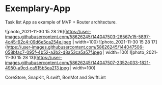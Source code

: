 # Exemplary-App

Task list App as example of MVP + Router architecture.

![photo_2021-11-30 15 28 26](https://user-images.githubusercontent.com/58626245/144047503-26567c15-5897-4c45-92c4-09d6e5ca254e.jpeg | width=100)
![photo_2021-11-30 15 28 17](https://user-images.githubusercontent.com/58626245/144047506-058bfac7-095f-4b52-a3b2-d8a53ca5a57f.jpeg | width=100)
![photo_2021-11-30 15 28 13](https://user-images.githubusercontent.com/58626245/144047507-2352c033-1821-4950-a9cd-ca515b5ea213.jpeg | width=100)

CoreStore, SnapKit, R.swift, BonMot and SwiftLint
